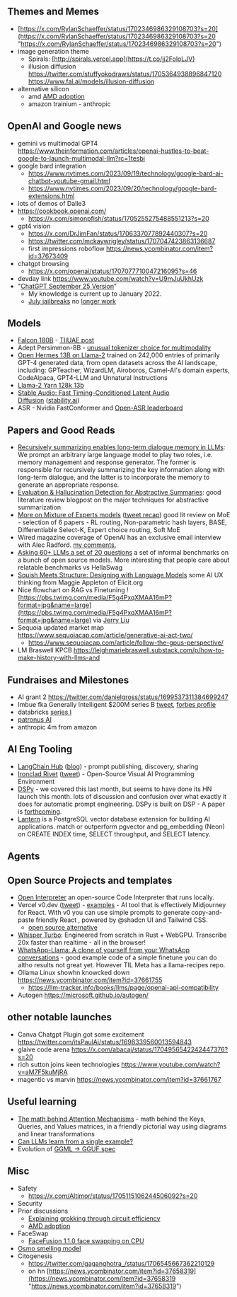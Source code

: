 ## Themes and Memes

- [https://x.com/RylanSchaeffer/status/1702346986329108703?s=20](https://x.com/RylanSchaeffer/status/1702346986329108703?s=20 "https://x.com/RylanSchaeffer/status/1702346986329108703?s=20")
- image generation theme
	- Spirals: [http://spirals.vercel.app](https://t.co/jj2FoloLJV)
	- illusion diffusion https://twitter.com/stuffyokodraws/status/1705364938896847120 https://www.fal.ai/models/illusion-diffusion
- alternative silicon
	- amd [AMD adoption](https://twitter.com/realSharonZhou/status/1706701693684154766)
	- amazon trainium - anthropic

## OpenAI and Google news

- gemini vs multimodal GPT4 https://www.theinformation.com/articles/openai-hustles-to-beat-google-to-launch-multimodal-llm?rc=1tesbi
- google bard integration
	- https://www.nytimes.com/2023/09/19/technology/google-bard-ai-chatbot-youtube-gmail.html
	- https://www.nytimes.com/2023/09/20/technology/google-bard-extensions.html
- lots of demos of Dalle3
- https://cookbook.openai.com/
	- https://x.com/simonpfish/status/1705255275488551213?s=20
- gpt4 vision
	- https://x.com/DrJimFan/status/1706337077892440307?s=20
	- https://twitter.com/mckaywrigley/status/1707047423863136687
	- first impressions roboflow https://news.ycombinator.com/item?id=37673409
- chatgpt browsing
	- https://x.com/openai/status/1707077710047216095?s=46
- devday link https://www.youtube.com/watch?v=U9mJuUkhUzk
- "[ChatGPT September 25 Version](https://help.openai.com/en/articles/6825453-chatgpt-release-notes)"
	- My knowledge is current up to January 2022.
	- [July jailbreaks](https://twitter.com/swyx/status/1682095347303346177/photo/2) no [longer work](https://chat.openai.com/share/f5e369b1-483d-4703-aeb6-b39b49fdbda0)

## Models

- [Falcon 180B](https://news.ycombinator.com/item?id=37404424#37409823) - [TIIUAE post](https://falconllm.tii.ae/falcon.html)
- Adept Persimmon-8B - [unusual tokenizer choice for multimodality](https://twitter.com/suchenzang/status/1699926154298482837)
- [Open Hermes 13B on Llama-2](https://twitter.com/Teknium1/status/1699887247196348676) trained on 242,000 entries of primarily GPT-4 generated data, from open datasets across the AI landscape, including: GPTeacher, WizardLM, Airoboros, Camel-AI's domain experts, CodeAlpaca, GPT4-LLM and Unnatural Instructions
- [Llama-2 Yarn 128k 13b](https://twitter.com/nisten/status/1697437294934802859) 
- [Stable Audio: Fast Timing-Conditioned Latent Audio Diffusion](https://stability.ai/research/stable-audio-efficient-timing-latent-diffusion) ([stability.ai](https://news.ycombinator.com/from?site=stability.ai))
- ASR - Nvidia FastConformer and [Open-ASR leaderboard](https://huggingface.co/spaces/hf-audio/open_asr_leaderboard)

## Papers and Good Reads

- [Recursively summarizing enables long-term dialogue memory in LLMs](https://arxiv.org/abs/2308.15022): We prompt an arbitrary large language model to play two roles, i.e. memory management and response generator. The former is responsible for recursively summarizing the key information along with long-term dialogue, and the latter is to incorporate the memory to generate an appropriate response.
- [Evaluation & Hallucination Detection for Abstractive Summaries](https://eugeneyan.com/writing/abstractive/): good literature review blogpost on the major techniques for abstractive summarization
- [More on Mixture of Experts models](https://finbarrtimbers.substack.com/p/more-on-mixture-of-experts-models) ([tweet recap](https://twitter.com/finbarrtimbers/status/1700547119957029216)) good lit review on MoE - selection of 6 papers - RL routing, Non-parametric hash layers, BASE, Differentiable Select-K, Expert choice routing, Soft MoE
- Wired magazine coverage of OpenAI has an exclusive email interview with Alec Radford. [my comments.](https://twitter.com/swyx/status/1699369076529971545)
- [Asking 60+ LLMs a set of 20 questions](https://benchmarks.llmonitor.com/) a set of informal benchmarks on a bunch of open source models. More interesting that people care about relatable benchmarks vs HellaSwag
- [Squish Meets Structure: Designing with Language Models](https://twitter.com/Mappletons/status/1700182898639306884) some AI UX thinking from Maggie Appleton of Elicit.org
- Nice flowchart on RAG vs Finetuning ![https://pbs.twimg.com/media/F5g4PxqXMAA16mP?format=jpg&name=large](https://pbs.twimg.com/media/F5g4PxqXMAA16mP?format=jpg&name=large) via [Jerry Liu](https://twitter.com/jerryjliu0/status/1700170811783471350/photo/1)
- Sequoia updated market map https://www.sequoiacap.com/article/generative-ai-act-two/
	- https://www.sequoiacap.com/article/follow-the-gpus-perspective/
- LM Braswell KPCB https://leighmariebraswell.substack.com/p/how-to-make-history-with-llms-and

## Fundraises and Milestones

- AI grant 2 https://twitter.com/danielgross/status/1699537311384699247
- Imbue fka Generally Intelligent $200M series B [tweet](https://twitter.com/kanjun/status/1699794157945208918?s=20),  [forbes profile](https://www.forbes.com/sites/alexkonrad/2023/09/07/ai-research-lab-imbue-nabs-200-million-for-speculative-bet-to-build-ai-agents/?sh=7903e5d2b1ee)
- databricks [series I](https://x.com/databricks/status/1702313344206528819?s=20)
- [patronus AI ](https://x.com/whoisnnamdi/status/1702358163092316610?s=20)
- anthropic 4m from amazon

## AI Eng Tooling

- [LangChain Hub](https://twitter.com/LangChainAI/status/1699095883512778823) ([blog](https://blog.langchain.dev/langchain-prompt-hub/)) - prompt publishing, discovery, sharing
- [Ironclad Rivet](https://rivet.ironcladapp.com/) ([tweet](https://twitter.com/gogwilt/status/1700130166343713031)) - Open-Source Visual AI Programming Environment
- [DSPy](https://news.ycombinator.com/item?id=37417698) - we covered this last month, but seems to have done its HN launch this month. lots of discussion and confusion over what exactly it does for automatic prompt engineering. DSPy is built on DSP - A paper is [forthcoming](https://news.ycombinator.com/item?id=37423746).
- [Lantern](https://news.ycombinator.com/item?id=37499375) is a PostgreSQL vector database extension for building AI applications. match or outperform pgvector and pg_embedding (Neon) on CREATE INDEX time, SELECT throughput, and SELECT latency.


## Agents

## Open Source Projects and templates

- [Open Interpreter](https://twitter.com/hellokillian/status/1699156860073640038) an open-source Code Interpreter that runs locally.
- Vercel v0.dev ([tweet](https://twitter.com/jaredpalmer/status/1702356555218506070)) - [examples](https://v0.dev/t/4AsVwNf) - AI tool that is effectively Midjourney for React. With v0 you can use simple prompts to generate copy-and-paste friendly React , powered by @shadcn UI and Tailwind CSS.
	- [open source alternative](https://x.com/n_raidenai/status/1704226792985309198?s=20)
- [Whisper Turbo](https://twitter.com/swyxio/status/1701973576444768324): Engineered from scratch in Rust + WebGPU. Transcribe 20x faster than realtime - all in the browser!
- [WhatsApp-Llama: A clone of yourself from your WhatsApp conversations](https://github.com/Ads-cmu/WhatsApp-Llama) - good example code of a simple finetune you can do altho results not great yet. However TIL Meta has a llama-recipes repo.
- Ollama Linux showhn knowcked down https://news.ycombinator.com/item?id=37661755
	- https://llm-tracker.info/books/llms/page/openai-api-compatibility
- Autogen https://microsoft.github.io/autogen/


## other notable launches

- Canva Chatgpt Plugin got some excitement  https://twitter.com/itsPaulAi/status/1698339560013594843
- glaive code arena https://x.com/abacaj/status/1704956542242447376?s=20
- rich sutton joins keen technologies https://www.youtube.com/watch?v=aM7F5kuMjRA
- magentic vs marvin https://news.ycombinator.com/item?id=37661767


## Useful learning

- [The math behind Attention Mechanisms](https://www.youtube.com/watch?v=UPtG_38Oq8o) - math behind the Keys, Queries, and Values matrices, in a friendly pictorial way using diagrams and linear transformations
- [Can LLMs learn from a single example?](https://www.fast.ai/posts/2023-09-04-learning-jumps/)
- Evolution of [GGML -> GGUF spec](https://github.com/philpax/ggml/blob/gguf-spec/docs/gguf.md#historical-state-of-affairs)

## Misc

- Safety
	- https://x.com/Altimor/status/1705115106244506092?s=20
- Security
- Prior discussions
	- [Explaining grokking through circuit efficiency](https://arxiv.org/abs/2309.02390)
	- [AMD adoption](https://twitter.com/realSharonZhou/status/1706701693684154766)
- FaceSwap
	- [FaceFusion 1.1.0 face swapping on CPU](https://twitter.com/henryruhs/status/1699362697941254629)
- [Osmo smelling model](https://x.com/DrJimFan/status/1701716520496214272?s=20)
- Citogenesis
	- https://twitter.com/gaganghotra_/status/1706545667362210129
	- on hn [https://news.ycombinator.com/item?id=37658319](https://news.ycombinator.com/item?id=37658319 "https://news.ycombinator.com/item?id=37658319")

